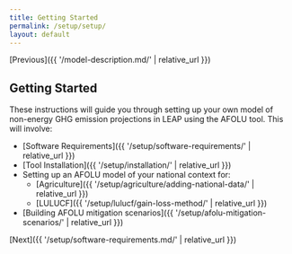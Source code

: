 ```yaml
---
title: Getting Started
permalink: /setup/setup/
layout: default
---
```


[Previous]({{ '/model-description.md/' | relative_url }})
## Getting Started

These instructions will guide you through setting up your own model of non-energy GHG emission projections in LEAP using the AFOLU tool. This will involve:
- [Software Requirements]({{ '/setup/software-requirements/' | relative_url }})
- [Tool Installation]({{ '/setup/installation/' | relative_url }})
- Setting up an AFOLU model of your national context for:
  - [Agriculture]({{ '/setup/agriculture/adding-national-data/' | relative_url }})
  - [LULUCF]({{ '/setup/lulucf/gain-loss-method/' | relative_url }})
- [Building AFOLU mitigation scenarios]({{ '/setup/afolu-mitigation-scenarios/' | relative_url }})

[Next]({{ '/setup/software-requirements.md/' | relative_url }})
